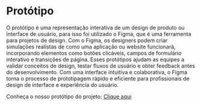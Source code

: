 # Protótipo 

O protótipo é uma representação interativa de um design de produto ou interface de usuário, para isso foi utilizado o Figma, que é uma ferramenta para projetos de design. Com o Figma, os designers podem criar simulações realistas de como uma aplicação ou website funcionará, incorporando elementos como botões clicáveis, campos de formulário interativo e transições de página. Esses protótipos ajudam as equipes a validar conceitos de design, testar fluxos de usuário e obter feedback antes do desenvolvimento. Com uma interface intuitiva e colaborativa, o Figma torna o processo de prototipagem rápido e eficiente para profissionais de design de interface e experiência do usuário.

 Conheça o nosso protótipo do projeto: <a href="https://github.com/unb-mds/2024-1-Squad02-CulturaTransparente?tab=readme-ov-file">Clique aqui</a>
